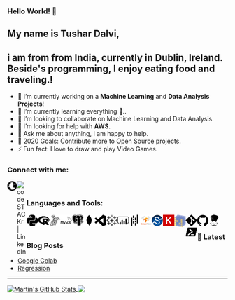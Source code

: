 ### Hello World! 👋

## My name is Tushar Dalvi, 
## i am from from India, currently in Dublin, Ireland. Beside's programming, I enjoy eating food and traveling.!

- 🔭 I’m currently working on a <b>Machine Learning</b> and <b>Data Analysis Projects</b>!
- 🌱 I’m currently learning everything 🤣..
- 👯 I’m looking to collaborate on Machine Learning and Data Analysis.
- 🤔 I’m looking for help with <b>AWS</b>.
- 💬 Ask me about anything, I am happy to help.
- 🥅 2020 Goals: Contribute more to Open Source projects.
- ⚡ Fun fact: I love to draw and play Video Games.




### Connect with me:

[<img align="left" alt="codeSTACKr.com" width="22px" src="https://raw.githubusercontent.com/iconic/open-iconic/master/svg/globe.svg" />][website]
[<img align="left" alt="codeSTACKr | LinkedIn" width="22px" src="https://cdn.jsdelivr.net/npm/simple-icons@v3/icons/linkedin.svg" />][linkedin]

<br />

### Languages and Tools:

<img align="left" alt="Python" width="26px" src="https://github.com/TD91988/TD91988/blob/master/svg/python.svg" />
<img align="left" alt="R" width="26px" src="https://github.com/TD91988/TD91988/blob/master/svg/r.svg" />
<img align="left" alt="Microsoft SQL Server" width="26px" src="https://github.com/TD91988/TD91988/blob/master/svg/microsoftsqlserver.svg" />
<img align="left" alt="MySQL" width="26px" src="https://github.com/TD91988/TD91988/blob/master/svg/mysql.svg" />
<img align="left" alt="PostGreSQL" width="26px" src="https://github.com/TD91988/TD91988/blob/master/svg/postgresql.svg" />
<img align="left" alt="MongoDB" width="26px" src="https://github.com/TD91988/TD91988/blob/master/svg/mongodb.svg" />
<img align="left" alt="Visual Studio Code" width="26px" src="https://github.com/TD91988/TD91988/blob/master/svg/visualstudiocode.svg" />
<img align="left" alt="Tableau" width="26px" src="https://github.com/TD91988/TD91988/blob/master/svg/tableau.svg" />
<img align="left" alt="Power BI" width="26px" src="https://github.com/TD91988/TD91988/blob/master/svg/powerbi.svg" />
<img align="left" alt="Pandas" width="26px" src="https://github.com/TD91988/TD91988/blob/master/svg/pandas.svg" />
<img align="left" alt="TensorFlow" width="26px" src="https://raw.githubusercontent.com/github/explore/80688e429a7d4ef2fca1e82350fe8e3517d3494d/topics/tensorflow/tensorflow.png" />
<img align="left" alt="Scipy" width="26px" src="https://github.com/TD91988/TD91988/blob/master/svg/scipy.svg" />
<img align="left" alt="Keras" width="26px" src="https://github.com/TD91988/TD91988/blob/master/svg/keras.svg" />
<img align="left" alt="Numpy" width="26px" src="https://github.com/TD91988/TD91988/blob/master/svg/numpy-logo.svg" />
<img align="left" alt="git" width="26px" src="https://github.com/TD91988/TD91988/blob/master/svg/git.svg" />
<img align="left" alt="github" width="26px" src="https://github.com/TD91988/TD91988/blob/master/svg/github.svg" />
<img align="left" alt="codechef" width="26px" src="https://github.com/TD91988/TD91988/blob/master/svg/codechef.svg" />
<img align="left" alt="powershell" width="26px" src="https://github.com/TD91988/TD91988/blob/master/svg/powershell.svg" />


<br />

### 📕 Latest Blog Posts
<!-- BLOG-POST-LIST:START -->
- [Google Colab](https://tushardalvi.com/colab/)
- [Regression](https://tushardalvi.com/regression/)
<!-- BLOG-POST-LIST:END -->

---

[website]: https://tushardalvi.com/
[linkedin]: https://linkedin.com/in/tusharsdalvi/


<a href="https://github.com/TD91988/TD91988">
  <img align="center" src="https://github-readme-stats.vercel.app/api?username=TD91988&show_icons=true&line_height=27&count_private=true&title_color=ffffff&text_color=c9cacc&icon_color=2bbc8a&bg_color=1d1f21" alt="Martin's GitHub Stats" />
</a>
<a href="https://github.com/TD91988/TD91988">
  <img align="center" src="https://github-readme-stats.vercel.app/api/top-langs/?username=TD91988&hide=java,html&title_color=ffffff&text_color=c9cacc&icon_color=2bbc8a&bg_color=1d1f21" />
</a>
